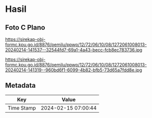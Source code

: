 # Hasil

## Foto C Plano

https://sirekap-obj-formc.kpu.go.id/8876/pemilu/ppwp/12/72/06/10/08/1272061008013-20240214-141537--32544fd7-69a1-4a43-becc-fcb8ec783736.jpg

https://sirekap-obj-formc.kpu.go.id/8876/pemilu/ppwp/12/72/06/10/08/1272061008013-20240214-141319--960bd6f1-6099-4b82-bfb5-73d65a7fdd8e.jpg


## Metadata

| Key        | Value               |
| ---------- | ------------------- |
| Time Stamp | 2024-02-15 07:00:44 |



